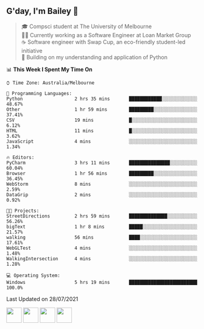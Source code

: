 ## G'day, I'm Bailey 👋

> 🎓 Compsci student at The University of Melbourne <br>
> 👨‍💻 Currently working as a Software Engineer at Loan Market Group <br>
> ☕️ Software engineer with Swap Cup, an eco-friendly student-led initiative <br>
> 🌱 Building on my understanding and application of Python

<!--START_SECTION:waka-->
📊 **This Week I Spent My Time On** 

```text
⌚︎ Time Zone: Australia/Melbourne

💬 Programming Languages: 
Python                   2 hrs 35 mins       ████████████░░░░░░░░░░░░░   48.67% 
Other                    1 hr 59 mins        █████████░░░░░░░░░░░░░░░░   37.41% 
CSV                      19 mins             █░░░░░░░░░░░░░░░░░░░░░░░░   6.12% 
HTML                     11 mins             █░░░░░░░░░░░░░░░░░░░░░░░░   3.62% 
JavaScript               4 mins              ░░░░░░░░░░░░░░░░░░░░░░░░░   1.34%

🔥 Editors: 
PyCharm                  3 hrs 11 mins       ███████████████░░░░░░░░░░   60.04% 
Browser                  1 hr 56 mins        █████████░░░░░░░░░░░░░░░░   36.45% 
WebStorm                 8 mins              ░░░░░░░░░░░░░░░░░░░░░░░░░   2.59% 
DataGrip                 2 mins              ░░░░░░░░░░░░░░░░░░░░░░░░░   0.92%

🐱‍💻 Projects: 
StreetDirections         2 hrs 59 mins       ██████████████░░░░░░░░░░░   56.26% 
bigText                  1 hr 8 mins         █████░░░░░░░░░░░░░░░░░░░░   21.57% 
walking                  56 mins             ████░░░░░░░░░░░░░░░░░░░░░   17.61% 
WebGLTest                4 mins              ░░░░░░░░░░░░░░░░░░░░░░░░░   1.48% 
WalkingIntersection      4 mins              ░░░░░░░░░░░░░░░░░░░░░░░░░   1.28%

💻 Operating System: 
Windows                  5 hrs 19 mins       █████████████████████████   100.0%

```


 Last Updated on 28/07/2021
<!--END_SECTION:waka-->

[<img height="40px" src="https://img.icons8.com/ios-filled/2x/linkedin.png">](https://linkedin.com/in/baileybutler1)
[<img height="40px" src="https://img.icons8.com/ios-filled/2x/github.png">](https://github.com/baely)
[<img height="40px" src="https://img.icons8.com/ios-filled/2x/salesforce.png">](https://trailblazer.me/id/baileybutler)
[<img height="40px" src="https://img.icons8.com/ios-filled/2x/instagram.png">](https://instagram.com/bae1y)
